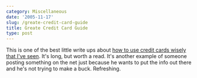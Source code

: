 ```yaml
---
category: Miscellaneous
date: '2005-11-17'
slug: /greate-credit-card-guide
title: Greate Credit Card Guide
type: post
---
```



This is one of the best little write ups about
[how to use credit cards wisely that I've seen](http://www.radicalguides.com/2005/05/the_radical_gui.html).
It's long, but worth a read. It's another example of someone
posting something on the net just because he wants to put the info
out there and he's not trying to make a buck. Refreshing.